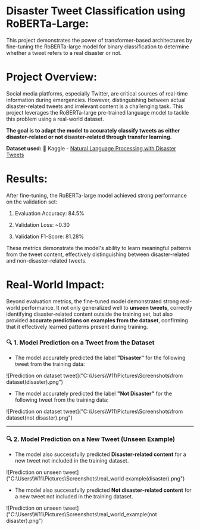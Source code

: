 # **Disaster Tweet Classification using RoBERTa-Large:**
This project demonstrates the power of transformer-based architectures by fine-tuning the RoBERTa-large model for binary classification to determine whether a tweet refers to a real disaster or not.

# **Project Overview:**
Social media platforms, especially Twitter, are critical sources of real-time information during emergencies. However, distinguishing between actual disaster-related tweets and irrelevant content is a challenging task. This project leverages the RoBERTa-large pre-trained language model to tackle this problem using a real-world dataset.

**The goal is to adapt the model to accurately classify tweets as either disaster-related or not disaster-related through transfer learning.**

**Dataset used:**
🔗 Kaggle - [Natural Language Processing with Disaster Tweets](https://www.kaggle.com/competitions/nlp-getting-started)

# **Results:**
After fine-tuning, the RoBERTa-large model achieved strong performance on the validation set:

1. Evaluation Accuracy: 84.5%

2. Validation Loss: ~0.30

3. Validation F1-Score: 81.28%

These metrics demonstrate the model's ability to learn meaningful patterns from the tweet content, effectively distinguishing between disaster-related and non-disaster-related tweets.



# **Real-World Impact:**
Beyond evaluation metrics, the fine-tuned model demonstrated strong real-world performance. It not only generalized well to **unseen tweets**, correctly identifying disaster-related content outside the training set, but also provided **accurate predictions on examples from the dataset**, confirming that it effectively learned patterns present during training.

### 🔍  1. Model Prediction on a Tweet from the Dataset
- The model accurately predicted the label **"Disaster"** for the following tweet from the training data:

![Prediction on dataset tweet]("C:\Users\W11\Pictures\Screenshots\from dataset(disaster).png")
- The model accurately predicted the label **"Not Disaster"** for the following tweet from the training data:

![Prediction on dataset tweet]("C:\Users\W11\Pictures\Screenshots\from dataset(not disaster).png")

---

### 🔍 2.  Model Prediction on a New Tweet (Unseen Example)
- The model also successfully predicted **Disaster-related content** for a new tweet not included in the training dataset.

![Prediction on unseen tweet]("C:\Users\W11\Pictures\Screenshots\real_world example(disaster).png")

- The model also successfully predicted **Not disaster-related content** for a new tweet not included in the training dataset.

![Prediction on unseen tweet]("C:\Users\W11\Pictures\Screenshots\real_world_example(not disaster).png")



